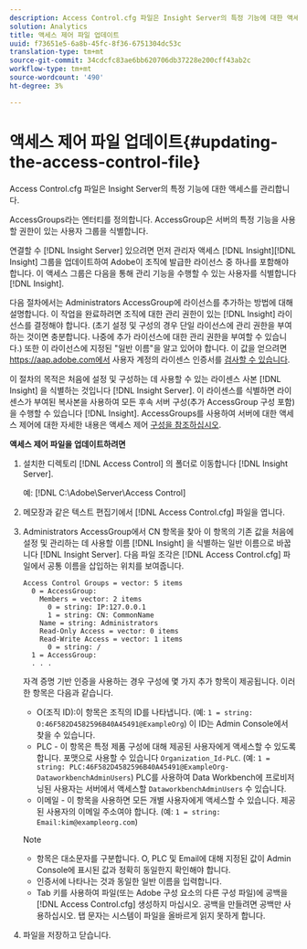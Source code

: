 ```yaml
---
description: Access Control.cfg 파일은 Insight Server의 특정 기능에 대한 액세스를 관리합니다.
solution: Analytics
title: 액세스 제어 파일 업데이트
uuid: f73651e5-6a8b-45fc-8f36-6751304dc53c
translation-type: tm+mt
source-git-commit: 34cdcfc83ae6bb620706db37228e200cff43ab2c
workflow-type: tm+mt
source-wordcount: '490'
ht-degree: 3%

---
```



# 액세스 제어 파일 업데이트{#updating-the-access-control-file}

Access Control.cfg 파일은 Insight Server의 특정 기능에 대한 액세스를 관리합니다.

AccessGroups라는 엔터티를 정의합니다. AccessGroup은 서버의 특정 기능을 사용할 권한이 있는 사용자 그룹을 식별합니다.

연결할 수 [!DNL Insight Server] 있으려면 먼저 관리자 액세스 [!DNL Insight][!DNL Insight] 그룹을 업데이트하여 Adobe이 조직에 발급한 라이선스 중 하나를 포함해야 합니다. 이 액세스 그룹은 다음을 통해 관리 기능을 수행할 수 있는 사용자를 식별합니다 [!DNL Insight].

다음 절차에서는 Administrators AccessGroup에 라이선스를 추가하는 방법에 대해 설명합니다. 이 작업을 완료하려면 조직에 대한 관리 권한이 있는 [!DNL Insight] 라이선스를 결정해야 합니다. (초기 설정 및 구성의 경우 단일 라이선스에 관리 권한을 부여하는 것이면 충분합니다. 나중에 추가 라이선스에 대한 관리 권한을 부여할 수 있습니다.) 또한 이 라이선스에 지정된 &quot;일반 이름&quot;을 알고 있어야 합니다. 이 값을 얻으려면 https://aap.adobe.com에서 사용자 계정의 라이센스 인증서를 [검사할 수 있습니다](https://aap.adobe.com).

이 절차의 목적은 처음에 설정 및 구성하는 데 사용할 수 있는 라이센스 사본 [!DNL Insight] 을 식별하는 것입니다 [!DNL Insight Server]. 이 라이센스를 식별하면 라이센스가 부여된 복사본을 사용하여 모든 후속 서버 구성(추가 AccessGroup 구성 포함)을 수행할 수 있습니다 [!DNL Insight]. AccessGroups를 사용하여 서버에 대한 액세스 제어에 대한 자세한 내용은 액세스 제어 [구성을 참조하십시오](../../../../home/c-inst-svr/c-admin-inst-svr/c-config-acs-ctrl/c-config-acs-ctrl.md#concept-ac385e870dbe4b57a72bf7266b60f93d).

**액세스 제어 파일을 업데이트하려면**

1. 설치한 디렉토리 [!DNL Access Control] 의 폴더로 이동합니다 [!DNL Insight Server].

   예: [!DNL C:\Adobe\Server\Access Control]

1. 메모장과 같은 텍스트 편집기에서 [!DNL Access Control.cfg] 파일을 엽니다.
1. Administrators AccessGroup에서 CN 항목을 찾아 이 항목의 기존 값을 처음에 설정 및 관리하는 데 사용할 이름 [!DNL Insight] 을 식별하는 일반 이름으로 바꿉니다 [!DNL Insight Server]. 다음 파일 조각은 [!DNL Access Control.cfg] 파일에서 공통 이름을 삽입하는 위치를 보여줍니다.

   ```
   Access Control Groups = vector: 5 items 
     0 = AccessGroup: 
       Members = vector: 2 items 
         0 = string: IP:127.0.0.1 
         1 = string: CN: CommonName 
       Name = string: Administrators 
       Read-Only Access = vector: 0 items 
       Read-Write Access = vector: 1 items 
         0 = string: / 
     1 = AccessGroup: 
     . . . 
   ```

   자격 증명 기반 인증을 사용하는 경우 구성에 몇 가지 추가 항목이 제공됩니다. 이러한 항목은 다음과 같습니다.

   * O(조직 ID):이 항목은 조직의 ID를 나타냅니다. (예: `1 = string: O:46F582D4582596B40A45491@ExampleOrg`) 이 ID는 Admin Console에서 찾을 수 있습니다.
   * PLC - 이 항목은 특정 제품 구성에 대해 제공된 사용자에게 액세스할 수 있도록 합니다. 포맷으로 사용할 수 있습니다 `Organization_Id-PLC`. (예: `1 = string: PLC:46F582D4582596B40A45491@ExampleOrg-DataworkbenchAdminUsers`) PLC를 사용하여 Data Workbench에 프로비저닝된 사용자는 서버에서 액세스할 `DataworkbenchAdminUsers` 수 있습니다.
   * 이메일 - 이 항목을 사용하면 모든 개별 사용자에게 액세스할 수 있습니다. 제공된 사용자의 이메일 주소여야 합니다. (예: `1 = string: Email:kim@exampleorg.com`)

   >[!NOTE]
   >
   >
   >    
   >    
   >    * 항목은 대소문자를 구분합니다. O, PLC 및 Email에 대해 지정된 값이 Admin Console에 표시된 값과 정확히 동일한지 확인해야 합니다.
   >    * 인증서에 나타나는 것과 동일한 일반 이름을 입력합니다.
   >    * Tab 키를 사용하여 파일(또는 Adobe 구성 요소의 다른 구성 파일)에 공백을 [!DNL Access Control.cfg] 생성하지 마십시오. 공백을 만들려면 공백만 사용하십시오. 탭 문자는 시스템이 파일을 올바르게 읽지 못하게 합니다.


1. 파일을 저장하고 닫습니다.

